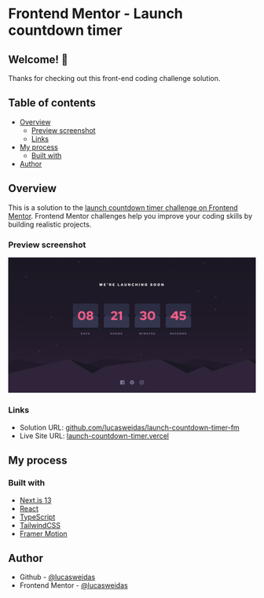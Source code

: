 # Frontend Mentor - Launch countdown timer

## Welcome! 👋

Thanks for checking out this front-end coding challenge solution.

## Table of contents

- [Overview](#overview)
  - [Preview screenshot](#preview-screenshot)
  - [Links](#links)
- [My process](#my-process)
  - [Built with](#built-with)
- [Author](#author)

## Overview

This is a solution to the [launch countdown timer challenge on Frontend Mentor](https://www.frontendmentor.io/challenges/launch-countdown-timer-N0XkGfyz-). Frontend Mentor challenges help you improve your coding skills by building realistic projects.

### Preview screenshot

![Desktop version preview](./preview/desktop-preview.png)

### Links

- Solution URL: [github.com/lucasweidas/launch-countdown-timer-fm](https://github.com/lucasweidas/launch-countdown-timer-fm)
- Live Site URL: [launch-countdown-timer.vercel](https://launch-countdown-timer-cyan.vercel.app/)

## My process

### Built with

- [Next.js 13](https://nextjs.org/)
- [React](https://react.dev/)
- [TypeScript](https://www.typescriptlang.org/)
- [TailwindCSS](https://tailwindcss.com/)
- [Framer Motion](https://www.framer.com/motion/)

## Author

- Github - [@lucasweidas](https://github.com/LucasWeidas)
- Frontend Mentor - [@lucasweidas](https://www.frontendmentor.io/profile/lucasweidas)
